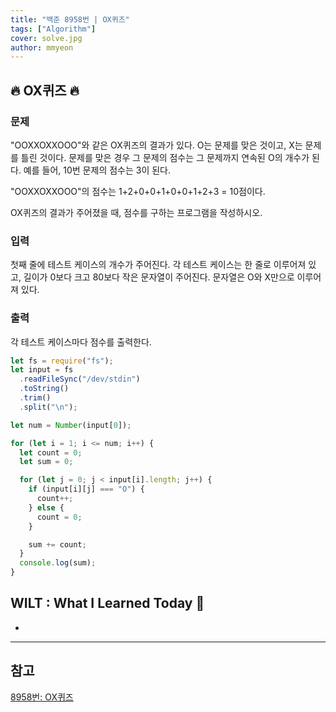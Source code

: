```yaml
---
title: "백준 8958번 | OX퀴즈"
tags: ["Algorithm"]
cover: solve.jpg
author: mmyeon
---
```


## 🔥 OX퀴즈 🔥

### 문제

"OOXXOXXOOO"와 같은 OX퀴즈의 결과가 있다. O는 문제를 맞은 것이고, X는 문제를 틀린 것이다. 문제를 맞은 경우 그 문제의 점수는 그 문제까지 연속된 O의 개수가 된다. 예를 들어, 10번 문제의 점수는 3이 된다.

"OOXXOXXOOO"의 점수는 1+2+0+0+1+0+0+1+2+3 = 10점이다.

OX퀴즈의 결과가 주어졌을 때, 점수를 구하는 프로그램을 작성하시오.

### 입력

첫째 줄에 테스트 케이스의 개수가 주어진다. 각 테스트 케이스는 한 줄로 이루어져 있고, 길이가 0보다 크고 80보다 작은 문자열이 주어진다. 문자열은 O와 X만으로 이루어져 있다.

### 출력

각 테스트 케이스마다 점수를 출력한다.

```js
let fs = require("fs");
let input = fs
  .readFileSync("/dev/stdin")
  .toString()
  .trim()
  .split("\n");

let num = Number(input[0]);

for (let i = 1; i <= num; i++) {
  let count = 0;
  let sum = 0;

  for (let j = 0; j < input[i].length; j++) {
    if (input[i][j] === "O") {
      count++;
    } else {
      count = 0;
    }

    sum += count;
  }
  console.log(sum);
}
```

## WILT : What I Learned Today 🤔

-

---

## 참고

[8958번: OX퀴즈](https://www.acmicpc.net/problem/8958)
